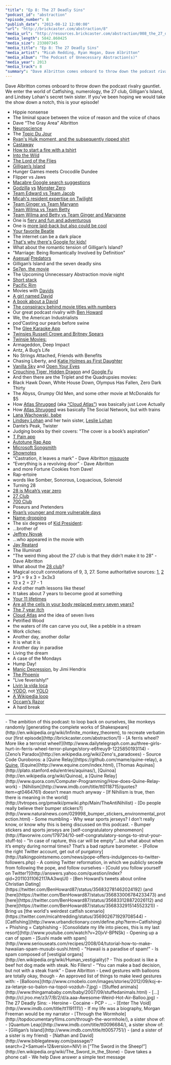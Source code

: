 ```yaml
---
"title": "Ep 8: The 27 Deadly Sins"
"podcast_id": "abstraction"
"episode_number": 8
"publish_date": "2013-08-12 12:00:00"
"url": "http://brickcaster.com/abstraction/8"
"media_url": "http://resources.brickcaster.com/abstraction/008_the_27_deadly_sins.mp3"
"media_length": 5842.860425
"media_size": 233807345
"media_title": "Ep 8: The 27 Deadly Sins"
"media_artist": "Micah Redding, Ryan Hogan, Dave Albritton"
"media_album": "The Podcast of Unnecessary Abstraction(s)"
"media_year": 2013
"media_track": 8
"summary": "Dave Albritton comes onboard to throw down the podcast rivalry gauntlet. We enter the world of Catfishing, numerology, the 27 club, Gilligan's Island, and Lindsey Lohan's secret twin sister. If you've been hoping we would take the show down a notch, this is your episode!"
---
```

Dave Albritton comes onboard to throw down the podcast rivalry gauntlet. We enter the world of Catfishing, numerology, the 27 club, Gilligan's Island, and Lindsey Lohan's secret twin sister. If you've been hoping we would take the show down a notch, this is your episode!

- Hippie nonsense
- The liminal space between the voice of reason and the voice of chaos
- Dave “The Gray Area” Albritton
- [Neuroscience](http://www.theguardian.com/books/2013/aug/05/high-price-carl-hart-review)
- The [Topic Du Jour](http://translate.google.com/#auto/en/topic%20du%20jour)
- [Ryan's Hulk moment, and the subsequently ripped shirt](https://twitter.com/lonesome_hobo/status/357567350515572737)
- [Castaway](http://static.tvtropes.org/pmwiki/pub/images/castaway.gif)
- [How to start a fire with a tshirt](http://lifehacker.com/5398636/make-an-emergency-fire-starter-from-a-t+shirt)
- [Into the Wild](http://www.youtube.com/watch?v=DCoJgf5Xyjc)
- [The Lord of the Flies](http://www.sparknotes.com/lit/flies/)
- [Gilligan’s Island](http://www.gilligansisle.com/)
- Hunger Games meets Crocodile Dundee
- Flipper vs Jaws
- [Macabre Google search suggestions](https://www.google.com/search?q=flipper+killed+himself)
- [Godzilla](http://www.imdb.com/title/tt0059346/) [vs](http://cinemaknifefight.files.wordpress.com/2010/08/monsterzero2.jpg) [Monster Zero](http://cinemaknifefight.wordpress.com/2010/08/13/in-the-spooklight-godzilla-vs-monster-zero/)
- [Team Edward vs Team Jacob](http://www.pajiba.com/think_pieces/team-edward-vs-team-jacob-an-intellectual-and-spirited-debate.php)
- [Micah's resident expertise on Twilight](http://micahredding.com/blog/2010/07/28/twilight-and-the-burden-of-free-will)
- [Team Ginger vs Team Maryann](http://www.retrocrush.com/babes/dawn/gingervmaryann.html)
- [Team Wilma vs Team Betty](http://www.youtube.com/watch?v=gH5pl1rp7FA)
- [Team Wilma and Betty vs Team Ginger and Maryanne](http://www.grudge-match.com/History/wilmabettygingermaryann.shtml)
- One is [fiery and fun and adventurous](http://en.wikipedia.org/wiki/Wilma_Flintstone)
- One is [more laid-back but also could be cool](http://en.wikipedia.org/wiki/Betty_Rubble)
- [Your favorite Beatle](http://www.dailyrepublic.com/entertainment/what-does-your-favorite-beatle-say-about-you/)
- The internet can be a dark place
- [That's why there's Google for kids!](http://www.safesearchkids.com/search-for-kids/)
- What about the romantic tension of Gilligan’s Island?
- "Marriage: Being Romantically Involved by Definition"
- [Asexual](http://www.asexuality.org/) [Predators](http://www.asexuality.org/en/topic/40028-asexual-predator/)
- Gilligan’s Island and the seven deadly sins
- [Se7en, the movie](http://www.imdb.com/title/tt0114369/)
- The Upcoming Unnecessary Abstraction movie night
- [Short stack](http://www.shortstack.com.au/)
- [Pacific Rim](http://www.imdb.com/title/tt1663662/)
- Movies with [Davids](http://www.youtube.com/watch?v=xOqfgLh_pnI)
- [A girl named David](http://answers.yahoo.com/question/index?qid=20090610200453AA41ABn)
- [A book about a David](http://en.wikipedia.org/wiki/I_Am_David)
- [The conspiracy behind movie titles with numbers](https://twitter.com/micahtredding/status/348514880489410561)
- Our great podcast rivalry with [Ben Howard](https://twitter.com/BenHoward87)
- We, the American Industrialists
- pod‘Casting our pearls before swine
- The [Glee Karaoke App](http://glee.smule.com/)
- [Twinsies Russell Crowe and Britney Spears](http://anythinghollywood.com/wp-content/2013/01/britney-spears-teases-russell-crowe.jpg)
- [Twinsie Movies:](http://www.11points.com/Movies/11_Damn_Near_Identical_Movies_That_Were_Released_at_the_Same_Time)
 - Armageddon, Deep Impact
 - Antz, A Bug’s Life
 - No Strings Attached, Friends with Benefits
 - Chasing Liberty, and [Katie Holmes as First Daughter](http://www.imdb.com/title/tt0361620/)
 - [Vanilla Sky](http://www.imdb.com/title/tt0259711/) and [Open Your Eyes](http://www.imdb.com/title/tt0125659/?ref_=tt_rec_tt)
 - [Crouching Tiger, Hidden Dragon](http://www.imdb.com/title/tt0190332/) and [Google Fu](http://lifehacker.com/5940946/20-google-search-shortcuts-to-hone-your-google+fu)
- And then there are the Triplet and the Quadrupsies movies:
 - Black Hawk Down, White House Down, Olympus Has Fallen, Zero Dark Thirty
 - The Abyss, Grumpy Old Men, and some other movie at McDonalds for $5
 - How [Atlas Shrugged](http://www.atlasshruggedmovie.com/) (aka [“Cloud Atlas”](http://cloudatlas.warnerbros.com/)) was basically just Love Actually
 - How [Atlas Shrugged](http://cloudatlas.warnerbros.com/) was basically The Social Network, but with trains
- [Lana Wachowski, babe](http://www.imdb.com/name/nm0905154/)
- [Lindsey Lohan](http://www.nydailynews.com/entertainment/gossip/lindsay-lohan-cradled-shaquille-o-neal-article-1.1423785) and her twin sister, [Leslie Lohan](http://en.wikipedia.org/wiki/Lindsay_Lohan)
- Dante’s Peak, Twister
- Judging books by their covers: "The cover is a book’s aspiration"
- [T Pain app](https://itunes.apple.com/us/app/i-am-t-pain-2.0/id314652382?mt=8)
- [Autotune Rap App](https://itunes.apple.com/us/app/autorap/id524299475?mt=8)
- [Microsoft Songsmith](http://www.youtube.com/watch?v=3oGFogwcx-E)
- [Shownotes](http://brickcaster.com/abstration/8)
- “Castration, it leaves a mark” - Dave Albritton [misquote](http://brickcaster.com/abstraction/6)
- “Everything is a revolving door” - Dave Albritton
- and more Fortune Cookies from Dave!
- Rap-ertoire
- words like Somber, Sonorous, Loquacious, Solenoid
- Turning 28
- [28 is Micah’s year zero](http://micahredding.com/blog/2010/10/01/year-zero)
- [27 Club](http://www.buzzfeed.com/daves4/15-other-musicians-who-died-at-age-27)
- [700 Club](http://www.the700.org/)
- Poseurs and Pretenders
- [Ryan’s younger and more vulnerable days](https://twitter.com/lonesome_hobo/status/341249746897358848)
- [Name-dropping](http://brickcaster.com/abstraction/7)
- The six degrees of [Kid President](http://kidpresident.com/):
 - ...brother of
 - [Jeffrey Novak](http://troubleinmindrecs.com/bands/jeffreynovak.html)
 - ...who appeared in the movie with
 - [Jay Reatard](http://www.jayreatard.com/)
- The Illuminati
- "The weird thing about the 27 club is that they didn’t make it to 28" - Dave Albritton
- What about the [28 club](http://www.showtimeny.com/Club%2028.html)?
- Magical occult connotations of 9, 3, 27. Some authoritative sources: [1](http://helpfreetheearth.com/news565_numbers.html), [2](http://www.godlikeproductions.com/forum1/message554535/pg1)
- 3^3 = 9 x 3 = 3x3x3
- 13 x 2 = 27 - 1
- And other math lessons like these!
- It takes about 7 years to become good at something
- [Your 11 lifetimes](http://www.smbc-comics.com/?id=2722)
- [Are all the cells in your body replaced every seven years?](http://stemcell.stanford.edu/research/)
- [The 7 year itch](http://www.imdb.com/title/tt0048605/)
- [Cloud Atlas](http://www.atlasshruggedmovie.com/) and the idea of seven lives
- Petrified Wood
- the waters of life can carve you out, like a pebble in a stream
- Work cliches:
 - Another day, another dollar
 - It is what it is
 - Another day in paradise
 - Living the dream
 - A case of the Mondays
 - Hump Day!
- [Manic Depression](http://www.youtube.com/watch?v=FjP81zL_RXA), by Jimi Hendrix
- [The Phoenix](http://www.phoenix.edu/campus-locations/tn/nashville-campus/nashville-campus.html)
- "Live feverishly!"
- [Livin la vida loca](http://www.youtube.com/watch?v=p47fEXGabaY)
- [YODO](http://www.urbandictionary.com/define.php?term=yodo), not <a href="http://en.wikipedia.org/wiki/YOLO_(motto)">YOLO</a>
- [A Wikipedia loop](http://xkcd.com/978/)
- [Occam’s Razor](http://en.wikipedia.org/wiki/Hickam's_dictum)
- A hard break
<hr>
- The ambition of this podcast: to loop back on ourselves, like monkeys randomly [generating the complete works of Shakespeare](http://en.wikipedia.org/wiki/Infinite_monkey_theorem), to recreate verbatim our [first episode](http://brickcaster.com/abstraction/1)
- [A ferris wheel? More like a terrorist wheel!](http://www.dailytelegraph.com.au/three-girls-hurt-in-ferris-wheel-terror-plunge/story-e6freuy9-1225850193114)
- [Zeno’s Paradox](http://en.wikipedia.org/wiki/Zeno's_paradoxes)
- Source Code Ouroboros: a [Quine Relay](https://github.com/mame/quine-relay), a <a href="http://en.wikipedia.org/wiki/Quine_(computing)">Quine</a>, [Equine](http://www.equine.com/index.html), [Thomas Aquinas](http://plato.stanford.edu/entries/aquinas/), [Quinoa](http://en.wikipedia.org/wiki/Quinoa), a [Quine Relay](http://www.quora.com/Computer-Programming/How-does-Quine-Relay-work)
- [Nihilism](http://www.imdb.com/title/tt0118715/quotes?item=qt0464761) doesn’t mean much anyway
- [If Nihilism is true, then there is meaning in the world](http://tvtropes.org/pmwiki/pmwiki.php/Main/TheAntiNihilist)
- [Do people really believe their bumper stickers?](http://www.naturalnews.com/029998_bumper_stickers_environmental_protection.html)
- Some mumbling
- Why wear sports jerseys? I don’t really know, or know why this is being discussed on this podcast.
- Bumper stickers and sports jerseys are [self-congratulatory phenomenon](http://flavorwire.com/179734/10-self-congratulatory-songs-to-strut-your-stuff-to)
- "In case of rapture, this car will be empty"...but what about when it’s empty during normal times? That’s a bad rapture barometer.
- [Follow the right Twitter account, get out of purgatory](http://talkingpointsmemo.com/news/pope-offers-indulgences-to-twitter-followers.php)
- A coming Twitter reformation, in which we publicly secede from following the pope, and follow ourselves
- [Could you follow yourself on Twitter?](http://answers.yahoo.com/question/index?qid=20110311062117AA3wqUI)
- [Ben Howard’s tweets about online Christian Dating](https://twitter.com/BenHoward87/status/356832781462024192) (and [here](https://twitter.com/BenHoward87/status/356833006784233473) and [here](https://twitter.com/BenHoward87/status/356833128872026112) and [here](https://twitter.com/BenHoward87/status/356833291514552321))
- Bring us [the world's weirdest catfish scenario](https://twitter.com/micahtredding/status/356902671929708544)
- [Catfishing](http://www.urbandictionary.com/define.php?term=Catfishing) + Phishing = Catphishing
- [Consolidate my life into pieces, this is my last resort](http://www.youtube.com/watch?v=20jvV-BPNSk)
- Opening up a can of spam
- [Sushi made with spam](http://www.seriouseats.com/recipes/2008/04/tutorial-how-to-make-hawaiian-spam-musubi-sushi.html)
- "Hawaii is a paradise of spam!"
- Is spam composed of [vestigial organs](http://en.wikipedia.org/wiki/Human_vestigiality)?
- This podcast is like a beef hot dog made with steak. No Fillers!
- “You can make a bad decision, but not with a steak frank” - Dave Albritton
- Lewd gestures with balloons are totally okay, though
- An approved list of things to make lewd gestures with:
 - [Balloons](http://www.crnobelo.com/images/stories/2012/09/koj-e-za-letanje-so-balon-na-topol-vozduh-7.jpg)
 - [Stuffed animals](http://www.thingamababy.com/baby/2007/09/stuffedanimals.html)
 - […](http://cl.jroo.me/z3/7/B/2/d/a.aaa-Awesome-Weird-Hot-Air-Balloo.jpg)
- The 27 Deadly Sins:
 - Heroine
 - Cocaine
 - PCP
 - ...
- [Enter The Void](http://www.imdb.com/title/tt1191111/)
- If my life was a biography, Morgan Freeman would be my narrator
- [Through the Wormhole](http://topdocumentaryfilms.com/through-the-wormhole/), a sister show of:
- [Quantum Leap](http://www.imdb.com/title/tt0096684/), a sister show of:
- [Gilligan’s Island](http://www.imdb.com/title/tt0057751/)
- (and a sister of a sister is my friend)
- [Nathan and David](http://www.biblegateway.com/passage/?search=2+Samuel+12&version=NIV) in [“The Sword in the Sheep!”](http://en.wikipedia.org/wiki/The_Sword_in_the_Stone)
- Dave takes a phone call
- We help Dave answer a simple text message
